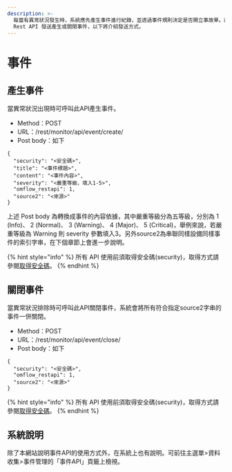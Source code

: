 ```yaml
---
description: >-
  每當有異常狀況發生時，系統應先產生事件進行紀錄，並透過事件規則決定是否開立事故單。而異常狀況除了由Collector收集偵測以外，未受Collector監控的軟硬體也可透過
  Rest API 發送產生或關閉事件，以下將介紹發送方式。
---
```


# 事件

## 產生事件

當異常狀況出現時可呼叫此API產生事件。

* Method：POST
* URL：/rest/monitor/api/event/create/
* Post body：如下

```
{
  "security": "<安全碼>",
  "title": "<事件標題>",
  "content": "<事件內容>",
  "severity": "<嚴重等級，填入1-5>",
  "omflow_restapi": 1,
  "source2": "<來源>"
}
```

上述 Post body 為轉換成事件的內容依據，其中嚴重等級分為五等級，分別為 1 (Info)、 2 (Normal)、 3 (Warning)、 4 (Major)、 5 (Critical)，舉例來說，若嚴重等級為 Warning 則 severity 參數填入3。另外source2為串聯同樣設備同樣事件的索引字串，在下個章節上會進一步說明。

{% hint style="info" %}
所有 API 使用前須取得安全碼(security)，取得方式請參閱[取得安全碼](an-quan-ma.md)。
{% endhint %}

## 關閉事件

當異常狀況排除時可呼叫此API關閉事件，系統會將所有符合指定source2字串的事件一併關閉。

* Method：POST
* URL：/rest/monitor/api/event/close/
* Post body：如下

```
{
  "security": "<安全碼>",
  "omflow_restapi": 1,
  "source2": "<來源>"
}
```

{% hint style="info" %}
所有 API 使用前須取得安全碼(security)，取得方式請參閱[取得安全碼](an-quan-ma.md)。
{% endhint %}

## 系統說明

除了本網站說明事件API的使用方式外，在系統上也有說明。可前往主選單>資料收集>事件管理的「事件API」頁籤上檢視。
